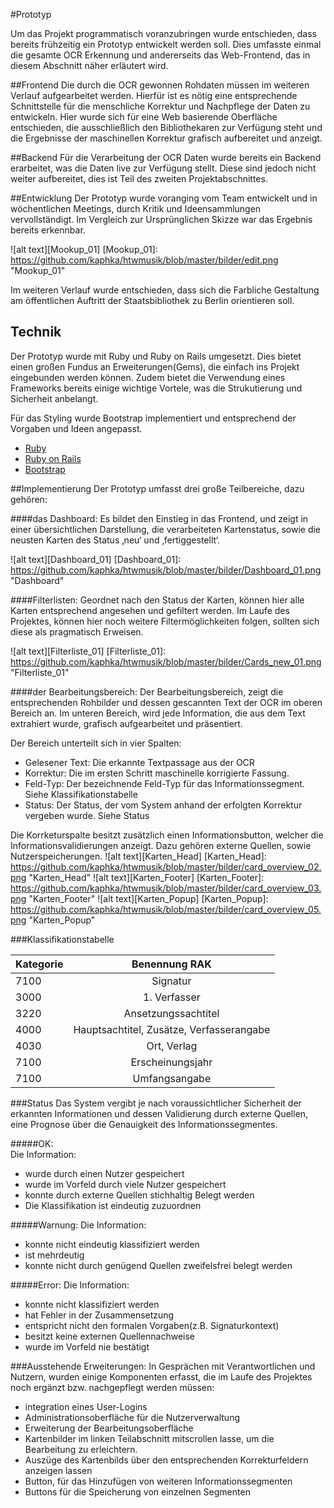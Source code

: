#Prototyp

Um das Projekt programmatisch voranzubringen wurde entschieden, dass bereits frühzeitig ein Prototyp entwickelt werden soll.
Dies umfasste einmal die gesamte OCR Erkennung und andererseits das Web-Frontend, das in diesem Abschnitt näher erläutert wird.



##Frontend
Die durch die OCR gewonnen Rohdaten müssen im weiteren Verlauf aufgearbeitet werden. Hierfür ist es nötig eine entsprechende Schnittstelle für die menschliche Korrektur und Nachpflege der Daten zu entwickeln. Hier wurde sich für eine Web basierende Oberfläche entschieden, die ausschließlich den Bibliothekaren zur Verfügung steht und die Ergebnisse der maschinellen Korrektur grafisch aufbereitet und anzeigt.

##Backend
Für die Verarbeitung der OCR Daten wurde bereits ein Backend erarbeitet, was die Daten live zur Verfügung stellt.
Diese sind jedoch nicht weiter aufbereitet, dies ist Teil des zweiten Projektabschnittes.

##Entwicklung
Der Prototyp wurde voranging vom Team entwickelt und in wöchentlichen Meetings, durch Kritik und Ideensammlungen vervollständigt. Im Vergleich zur Ursprünglichen Skizze war das Ergebnis bereits erkennbar. 

![alt text][Mookup_01]
[Mookup_01]: https://github.com/kaphka/htwmusik/blob/master/bilder/edit.png "Mookup_01"

Im weiteren Verlauf wurde entschieden, dass sich die Farbliche Gestaltung am öffentlichen Auftritt der Staatsbibliothek zu Berlin orientieren soll.

## Technik
Der Prototyp wurde mit Ruby und Ruby on Rails umgesetzt. 
Dies bietet einen großen Fundus an Erweiterungen(Gems), die einfach ins Projekt eingebunden werden können.
Zudem bietet die Verwendung eines Frameworks bereits einige wichtige Vortele, was die Strukutierung und Sicherheit anbelangt.

Für das Styling wurde Bootstrap implementiert und entsprechend der Vorgaben und Ideen angepasst.

- [Ruby](https://www.ruby-lang.org/de/)
- [Ruby on Rails](http://rubyonrails.org/)
- [Bootstrap](http://getbootstrap.com/)


##Implementierung
Der Prototyp umfasst drei große Teilbereiche, dazu gehören:

####das Dashboard:
Es bildet den Einstieg in das Frontend, und zeigt in einer übersichtlichen Darstellung, die verarbeiteten Kartenstatus, sowie die neusten Karten des Status ‚neu‘ und ‚fertiggestellt‘.

![alt text][Dashboard_01]
[Dashboard_01]: https://github.com/kaphka/htwmusik/blob/master/bilder/Dashboard_01.png "Dashboard"

####Filterlisten: 
Geordnet nach den Status der Karten, können hier alle Karten entsprechend angesehen und gefiltert werden. Im Laufe des Projektes, können hier noch weitere Filtermöglichkeiten folgen, sollten sich diese als pragmatisch Erweisen.

![alt text][Filterliste_01]
[Filterliste_01]: https://github.com/kaphka/htwmusik/blob/master/bilder/Cards_new_01.png "Filterliste_01"

####der Bearbeitungsbereich:
Der Bearbeitungsbereich, zeigt die entsprechenden Rohbilder und dessen gescannten Text der OCR im oberen Bereich an.
Im unteren Bereich, wird jede Information, die aus dem Text extrahiert wurde, grafisch aufgearbeitet und präsentiert.

Der Bereich unterteilt sich in vier Spalten:

* Gelesener Text: Die erkannte Textpassage aus der OCR
* Korrektur: Die im ersten Schritt maschinelle korrigierte Fassung.
* Feld-Typ: Der bezeichnende Feld-Typ für das Informationssegment. Siehe Klassifikationstabelle
* Status: Der Status, der vom System anhand der erfolgten Korrektur vergeben wurde. Siehe Status

Die Korrketurspalte besitzt zusätzlich einen Informationsbutton, welcher die Informationsvalidierungen anzeigt. Dazu gehören externe Quellen, sowie Nutzerspeicherungen.
![alt text][Karten_Head]
[Karten_Head]: https://github.com/kaphka/htwmusik/blob/master/bilder/card_overview_02.png "Karten_Head"
![alt text][Karten_Footer]
[Karten_Footer]: https://github.com/kaphka/htwmusik/blob/master/bilder/card_overview_03.png "Karten_Footer"
![alt text][Karten_Popup]
[Karten_Popup]: https://github.com/kaphka/htwmusik/blob/master/bilder/card_overview_05.png "Karten_Popup"

###Klassifikationstabelle

|Kategorie|Benennung RAK|
| ------------- |:-------------:|
|7100|Signatur|
|3000|1. Verfasser|
|3220|Ansetzungssachtitel|
|4000|Hauptsachtitel, Zusätze, Verfasserangabe|
|4030|Ort, Verlag|
|7100|Erscheinungsjahr|
|7100|Umfangsangabe|

###Status
Das System vergibt je nach voraussichtlicher Sicherheit der erkannten Informationen und dessen Validierung durch externe Quellen, eine Prognose über die Genauigkeit des Informationssegmentes.

#####OK: 	
Die Information:
- wurde durch einen Nutzer gespeichert
- wurde im Vorfeld durch viele Nutzer gespeichert
- konnte durch externe Quellen stichhaltig Belegt werden
- Die Klassifikation ist eindeutig zuzuordnen
	
#####Warnung:
Die Information:
- konnte nicht eindeutig klassifiziert werden
- ist mehrdeutig
- konnte nicht durch genügend Quellen zweifelsfrei belegt werden

#####Error:
Die Information:
- konnte nicht klassifiziert werden
- hat Fehler in der Zusammensetzung
- entspricht nicht den formalen Vorgaben(z.B. Signaturkontext)
- besitzt keine externen Quellennachweise
- wurde im Vorfeld nie bestätigt


###Ausstehende Erweiterungen:
In Gesprächen mit Verantwortlichen und Nutzern, wurden einige Komponenten erfasst, die im Laufe des Projektes noch ergänzt bzw. nachgepflegt werden müssen:

- integration eines User-Logins
- Administrationsoberfläche für die Nutzerverwaltung
- Erweiterung der Bearbeitungsoberfläche
- Kartenbilder im linken Teilabschnitt mitscrollen lasse, um die Bearbeitung zu erleichtern.
- Auszüge des Kartenbilds über den entsprechenden Korrekturfeldern anzeigen lassen
- Button, für das Hinzufügen von weiteren Informationssegmenten
- Buttons für die Speicherung von einzelnen Segmenten
